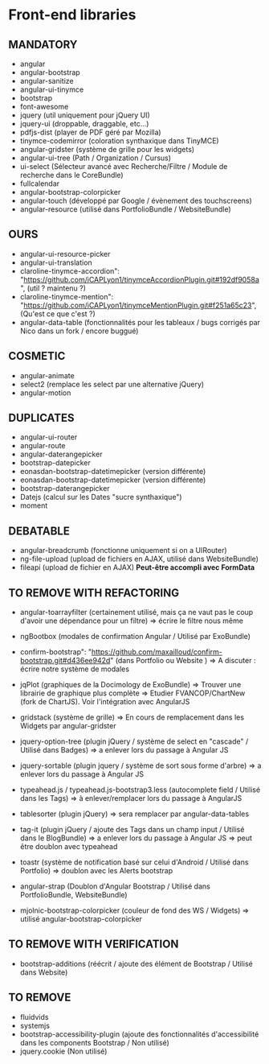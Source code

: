 
# Front-end libraries

## MANDATORY
- angular
- angular-bootstrap
- angular-sanitize
- angular-ui-tinymce
- bootstrap
- font-awesome
- jquery (util uniquement pour jQuery UI)
- jquery-ui (droppable, draggable, etc...)
- pdfjs-dist (player de PDF géré par Mozilla)
- tinymce-codemirror (coloration synthaxique dans TinyMCE)
- angular-gridster (système de grille pour les widgets)
- angular-ui-tree (Path / Organization / Cursus)
- ui-select (Sélecteur avancé avec Recherche/Filtre / Module de recherche dans le CoreBundle)
- fullcalendar
- angular-bootstrap-colorpicker
- angular-touch (développé par Google / évènement des touchscreens)
- angular-resource (utilisé dans PortfolioBundle / WebsiteBundle)


## OURS
- angular-ui-resource-picker
- angular-ui-translation
- claroline-tinymce-accordion": "https://github.com/iCAPLyon1/tinymceAccordionPlugin.git#192df9058a", (util ? maintenu ?)
- claroline-tinymce-mention": "https://github.com/iCAPLyon1/tinymceMentionPlugin.git#f251a65c23", (Qu'est ce que c'est ?)
- angular-data-table (fonctionnalités pour les tableaux / bugs corrigés par Nico dans un fork / encore buggué)


## COSMETIC
- angular-animate
- select2 (remplace les select par une alternative jQuery)
- angular-motion


## DUPLICATES
- angular-ui-router
- angular-route
- angular-daterangepicker
- bootstrap-datepicker
- eonasdan-bootstrap-datetimepicker (version différente)
- eonasdan-bootstrap-datetimepicker (version différente)
- bootstrap-daterangepicker
- Datejs (calcul sur les Dates "sucre synthaxique")
- moment


## DEBATABLE
- angular-breadcrumb (fonctionne uniquement si on a UIRouter)
- ng-file-upload (upload de fichiers en AJAX, utilisé dans WebsiteBundle)
- fileapi (upload de fichier en AJAX) **Peut-être accompli avec FormData**


## TO REMOVE WITH REFACTORING

- angular-toarrayfilter (certainement utilisé, mais ça ne vaut pas le coup d'avoir une dépendance pour un filtre)
=> écrire le filtre nous même

- ngBootbox (modales de confirmation Angular / Utilisé par ExoBundle)
- confirm-bootstrap": "https://github.com/maxailloud/confirm-bootstrap.git#d436ee942d" (dans Portfolio ou Website )
=> A discuter : écrire notre système de modales

- jqPlot (graphiques de la Docimology de ExoBundle)
=> Trouver une librairie de graphique plus complète
=> Etudier FVANCOP/ChartNew (fork de ChartJS). Voir l'intégration avec AngularJS

- gridstack (système de grille)
=> En cours de remplacement dans les Widgets par angular-gridster

- jquery-option-tree (plugin jQuery / système de select en "cascade" / Utilisé dans Badges)
=> a enlever lors du passage à Angular JS

- jquery-sortable (plugin jquery / système de sort sous forme d'arbre)
=> a enlever lors du passage à Angular JS

- typeahead.js / typeahead.js-bootstrap3.less (autocomplete field / Utilisé dans les Tags)
=> à enlever/remplacer lors du passage à AngularJS

- tablesorter (plugin jQuery)
=> sera remplacer par angular-data-tables

- tag-it (plugin jQuery / ajoute des Tags dans un champ input / Utilisé dans le BlogBundle)
=> a enlever lors du passage à Angular JS
=> peut être doublon avec typeahead

- toastr (système de notification basé sur celui d'Android / Utilisé dans Portfolio)
=> doublon avec les Alerts bootstrap

- angular-strap (Doublon d'Angular Bootstrap / Utilisé dans PortfolioBundle, WebsiteBundle)

- mjolnic-bootstrap-colorpicker (couleur de fond des WS / Widgets)
=> utilisé angular-bootstrap-colorpicker

## TO REMOVE WITH VERIFICATION
- bootstrap-additions (réécrit / ajoute des élément de Bootstrap / Utilisé dans Website)


## TO REMOVE
- fluidvids
- systemjs
- bootstrap-accessibility-plugin (ajoute des fonctionnalités d'accessibilité dans les components Bootstrap / Non utilisé)
- jquery.cookie (Non utilisé)
